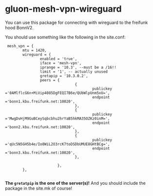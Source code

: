 # gluon-mesh-vpn-wireguard

You can use this package for connecting with wireguard to the freifunk hood BonnV2. 

You should use something like the following in the site.conf:


```
 mesh_vpn = {
        mtu = 1420,
        wireguard = {
                enabled = 'true',
                iface = 'mesh-vpn',
                iprange = '10.3', --must be a /16!!
                limit = '1', -- actually unused
                gretapip = '10.3.0.2',
                peers = {
                                {
                                        publickey ='0AMlflcG6n+MiVip4085DgFEQI7B6e/QUbWlpUnm5xU=',
                                        endpoint ='bonn1.kbu.freifunk.net:10020',
                                },                
                                {
                                        publickey ='MwgDvHjM9GuBCeySqbcbhu2hrYaB5hkMA35OZKz0inM=',
                                        endpoint ='bonn2.kbu.freifunk.net:10020',
                                },
                                {
                                        publickey ='qUc5N5GH5b4e/Io8WiL2O3rcK7toDSDbUMUE8GHtBCg=',
                                        endpoint ='bonn3.kbu.freifunk.net:10020',
                                },

                        },
        },
        
```

**The `gretatpip` is the one of the server(s)!**
And you should include the package in the site.mk of course!
